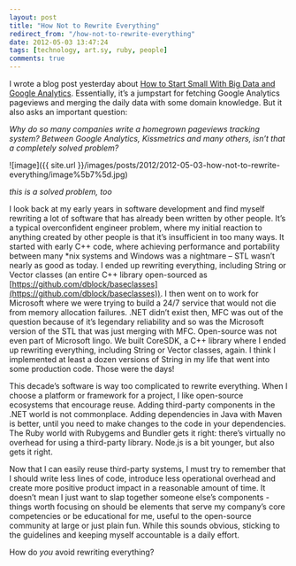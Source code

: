 ```yaml
---
layout: post
title: "How Not to Rewrite Everything"
redirect_from: "/how-not-to-rewrite-everything"
date: 2012-05-03 13:47:24
tags: [technology, art.sy, ruby, people]
comments: true
---
```

I wrote a blog post yesterday about [How to Start Small With Big Data and Google Analytics](http://artsy.github.com/blog/2012/05/01/how-to-start-small-with-big-data-and-google-analytics/). Essentially, it’s a jumpstart for fetching Google Analytics pageviews and merging the daily data with some domain knowledge. But it also asks an important question:

_Why do so many companies write a homegrown pageviews tracking system? Between Google Analytics, Kissmetrics and many others, isn’t that a completely solved problem?_

![image]({{ site.url }}/images/posts/2012/2012-05-03-how-not-to-rewrite-everything/image%5b7%5d.jpg)

_this is a solved problem, too_

I look back at my early years in software development and find myself rewriting a lot of software that has already been written by other people. It’s a typical overconfident engineer problem, where my initial reaction to anything created by other people is that it’s insufficient in too many ways. It started with early C++ code, where achieving performance and portability between many *nix systems and Windows was a nightmare – STL wasn’t nearly as good as today. I ended up rewriting everything, including String or Vector classes (an entire C++ library open-sourced as [https://github.com/dblock/baseclasses](https://github.com/dblock/baseclasses)). I then went on to work for Microsoft where we were trying to build a 24/7 service that would not die from memory allocation failures. .NET didn’t exist then, MFC was out of the question because of it’s legendary reliability and so was the Microsoft version of the STL that was just merging with MFC. Open-source was not even part of Microsoft lingo. We built CoreSDK, a C++ library where I ended up rewriting everything, including String or Vector classes, again. I think I implemented at least a dozen versions of String in my life that went into some production code. Those were the days!

This decade’s software is way too complicated to rewrite everything. When I choose a platform or framework for a project, I like open-source ecosystems that encourage reuse. Adding third-party components in the .NET world is not commonplace. Adding dependencies in Java with Maven is better, until you need to make changes to the code in your dependencies. The Ruby world with Rubygems and Bundler gets it right: there’s virtually no overhead for using a third-party library. Node.js is a bit younger, but also gets it right.

Now that I can easily reuse third-party systems, I must try to remember that I should write less lines of code, introduce less operational overhead and create more positive product impact in a reasonable amount of time. It doesn’t mean I just want to slap together someone else’s components - things worth focusing on should be elements that serve my company’s core competencies or be educational for me, useful to the open-source community at large or just plain fun. While this sounds obvious, sticking to the guidelines and keeping myself accountable is a daily effort.

How do _you_ avoid rewriting everything?

